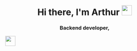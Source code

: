 <h1 align="center">Hi there, I'm Arthur
<img src="https://github.com/blackcater/blackcater/raw/main/images/Hi.gif" height="32"/></h1>
<h3 align="center">Backend developer, </h3>
<img height="32" width="32" src="https://cdn.jsdelivr.net/npm/simple-icons@v9/icons/dotnet/white.svg" />

